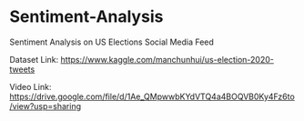 # Sentiment-Analysis
Sentiment Analysis on US Elections Social Media Feed

Dataset Link: https://www.kaggle.com/manchunhui/us-election-2020-tweets

Video Link: https://drive.google.com/file/d/1Ae_QMpwwbKYdVTQ4a4BOQVB0Ky4Fz6to/view?usp=sharing
